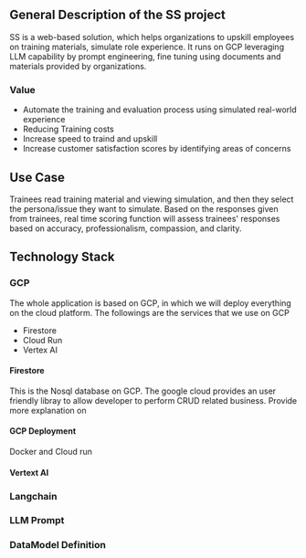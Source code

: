 ## General Description of the SS project
SS is a web-based solution, which helps organizations to upskill employees on training materials, simulate role experience. It runs on GCP leveraging LLM capability by prompt engineering,
fine tuning using documents and materials provided by organizations.

### Value

* Automate the training and evaluation process using simulated real-world experience
* Reducing Training costs
* Increase speed to traind and upskill
* Increase customer satisfaction scores by identifying areas of concerns

## Use Case
Trainees read training material and viewing simulation, and then they select the persona/issue they want to simulate. Based on the responses given from trainees, real time scoring function 
will assess trainees' responses based on accuracy, professionalism, compassion, and clarity.

## Technology Stack

### GCP 
The whole application is based on GCP, in which we will deploy everything on the cloud platform. The followings are the services that we use on GCP

* Firestore
* Cloud Run
* Vertex AI
#### Firestore
This is the Nosql database on GCP. The google cloud provides an user friendly libray to allow developer to perform CRUD related business.
Provide more explanation on 

#### GCP Deployment
Docker and Cloud run

#### Vertext AI
### Langchain

### LLM Prompt

### DataModel Definition
